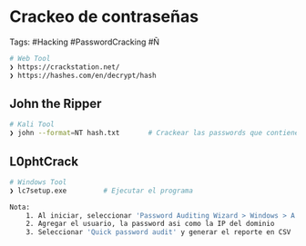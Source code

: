 # Crackeo de contraseñas 

Tags: #Hacking #PasswordCracking #Ñ 


```bash 
# Web Tool 
❯ https://crackstation.net/     
❯ https://hashes.com/en/decrypt/hash
```

## John the Ripper 

```bash 
# Kali Tool 
❯ john --format=NT hash.txt       # Crackear las passwords que contiene el archivo 
```

## L0phtCrack

```bash 
# Windows Tool 
❯ lc7setup.exe         # Ejecutar el programa 

Nota:
	1. Al iniciar, seleccionar 'Password Auditing Wizard > Windows > A remote machine'
	2. Agregar el usuario, la password asi como la IP del dominio 
	3. Seleccionar 'Quick password audit' y generar el reporte en CSV
```